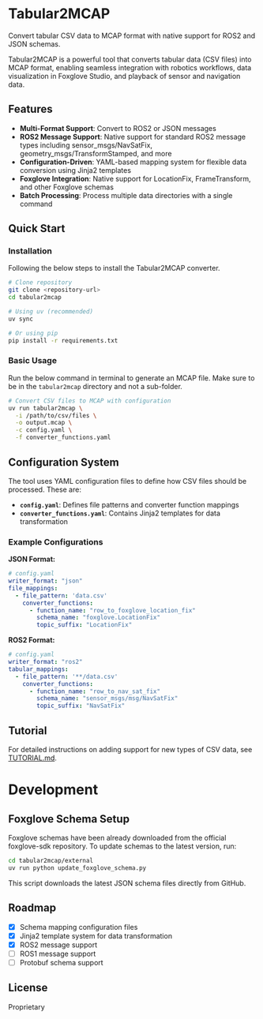 # Tabular2MCAP

Convert tabular CSV data to MCAP format with native support for ROS2 and JSON schemas.

Tabular2MCAP is a powerful tool that converts tabular data (CSV files) into MCAP format, enabling seamless integration with robotics workflows, data visualization in Foxglove Studio, and playback of sensor and navigation data.

## Features

- **Multi-Format Support**: Convert to ROS2 or JSON messages
- **ROS2 Message Support**: Native support for standard ROS2 message types including sensor_msgs/NavSatFix, geometry_msgs/TransformStamped, and more
- **Configuration-Driven**: YAML-based mapping system for flexible data conversion using Jinja2 templates
- **Foxglove Integration**: Native support for LocationFix, FrameTransform, and other Foxglove schemas
- **Batch Processing**: Process multiple data directories with a single command

## Quick Start

### Installation

Following the below steps to install the Tabular2MCAP converter.

```bash
# Clone repository
git clone <repository-url>
cd tabular2mcap

# Using uv (recommended)
uv sync

# Or using pip
pip install -r requirements.txt
```

### Basic Usage

Run the below command in terminal to generate an MCAP file. Make sure to be in the `tabular2mcap` directory and not a sub-folder.

```bash
# Convert CSV files to MCAP with configuration
uv run tabular2mcap \
  -i /path/to/csv/files \
  -o output.mcap \
  -c config.yaml \
  -f converter_functions.yaml
```

## Configuration System

The tool uses YAML configuration files to define how CSV files should be processed. These are:

- **`config.yaml`**: Defines file patterns and converter function mappings
- **`converter_functions.yaml`**: Contains Jinja2 templates for data transformation

### Example Configurations

**JSON Format:**
```yaml
# config.yaml
writer_format: "json"
file_mappings:
  - file_pattern: 'data.csv'
    converter_functions:
      - function_name: "row_to_foxglove_location_fix"
        schema_name: "foxglove.LocationFix"
        topic_suffix: "LocationFix"
```

**ROS2 Format:**
```yaml
# config.yaml
writer_format: "ros2"
tabular_mappings:
  - file_pattern: '**/data.csv'
    converter_functions:
      - function_name: "row_to_nav_sat_fix"
        schema_name: "sensor_msgs/msg/NavSatFix"
        topic_suffix: "NavSatFix"
```


## Tutorial

For detailed instructions on adding support for new types of CSV data, see [TUTORIAL.md](TUTORIAL.md).

# Development

## Foxglove Schema Setup

Foxglove schemas have been already downloaded from the official foxglove-sdk repository.
To update schemas to the latest version, run:
```bash
cd tabular2mcap/external
uv run python update_foxglove_schema.py
```

This script downloads the latest JSON schema files directly from GitHub.

## Roadmap

- [x] Schema mapping configuration files
- [x] Jinja2 template system for data transformation
- [x] ROS2 message support
- [ ] ROS1 message support
- [ ] Protobuf schema support

## License

Proprietary

